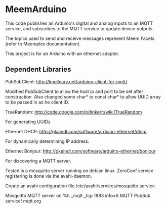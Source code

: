 MeemArduino
===========

This code publishes an Arduino's digital and analog inputs to an MQTT service, and subscribes to the MQTT service 
to update device outputs.

The topics used to send and receive messages represent Meem Facets (refer to Meemplex documentation).

This project is for an Arduino with an ethernet adapter.

Dependent Libraries
-------------------

PubSubClient: http://knolleary.net/arduino-client-for-mqtt/

Modified PubSubClient to allow the host ip and port to be set after construction.  Also changed some 
char* to const char* to allow UUID array to be passed in as he client ID.

TrueRandom: http://code.google.com/p/tinkerit/wiki/TrueRandom

For generating UUIDs

Ethernet DHCP: http://gkaindl.com/software/arduino-ethernet/dhcp

For dynamically determining IP address.

Ethernet Bonjour: http://gkaindl.com/software/arduino-ethernet/bonjour

For discovering a MQTT server.

Tested is a mosquitto server running on debian linux.  ZeroConf service registering is done via the avahi-daemon.

Create an avahi configuration file /etc/avahi/services/mosquitto.service

<!DOCTYPE service-group SYSTEM "avahi-service.dtd">
<service-group>
 <name replace-wildcards="yes">Mosquitto MQTT server on %h</name>
  <service>
   <type>_mqtt._tcp</type>
   <port>1883</port>
   <txt-record>info=A MQTT PubSub service! mqtt.org</txt-record>
  </service>
</service-group>

